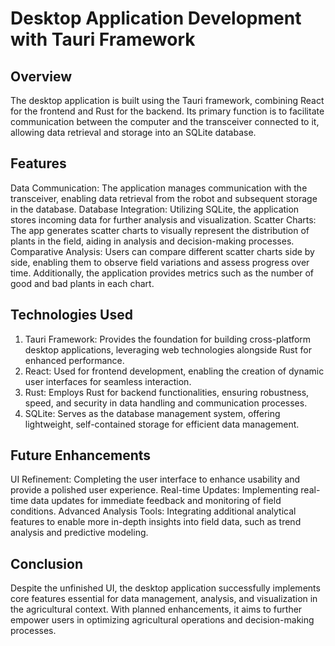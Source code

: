 
# Desktop Application Development with Tauri Framework
## Overview
The desktop application is built using the Tauri framework, combining React for the frontend and Rust for the backend. Its primary function is to facilitate communication between the computer and the transceiver connected to it, allowing data retrieval and storage into an SQLite database.

## Features
Data Communication: The application manages communication with the transceiver, enabling data retrieval from the robot and subsequent storage in the database.
Database Integration: Utilizing SQLite, the application stores incoming data for further analysis and visualization.
Scatter Charts: The app generates scatter charts to visually represent the distribution of plants in the field, aiding in analysis and decision-making processes.
Comparative Analysis: Users can compare different scatter charts side by side, enabling them to observe field variations and assess progress over time. Additionally, the application provides metrics such as the number of good and bad plants in each chart.
## Technologies Used
1. Tauri Framework: Provides the foundation for building cross-platform desktop applications, leveraging web technologies alongside Rust for enhanced performance.
2. React: Used for frontend development, enabling the creation of dynamic user interfaces for seamless interaction.
3. Rust: Employs Rust for backend functionalities, ensuring robustness, speed, and security in data handling and communication processes.
4. SQLite: Serves as the database management system, offering lightweight, self-contained storage for efficient data management.
## Future Enhancements
UI Refinement: Completing the user interface to enhance usability and provide a polished user experience.
Real-time Updates: Implementing real-time data updates for immediate feedback and monitoring of field conditions.
Advanced Analysis Tools: Integrating additional analytical features to enable more in-depth insights into field data, such as trend analysis and predictive modeling.
## Conclusion
Despite the unfinished UI, the desktop application successfully implements core features essential for data management, analysis, and visualization in the agricultural context. With planned enhancements, it aims to further empower users in optimizing agricultural operations and decision-making processes.
